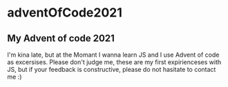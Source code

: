 # adventOfCode2021

## My Advent of code 2021
I'm kina late, but at the Momant I wanna learn JS and I use Advent of code as excersises.
Please don't judge me, these are my first expirienceses with JS, but if your feedback is constructive, please do not hasitate to contact me :)
